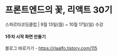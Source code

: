 # 프론트엔드의 꽃, 리액트 30기

스파르타코딩클럽 | 9월 13일(월) ~ 10월 17일(일) 수강 

#### 1주차 시작 화면 만들기 
블로그 바로가기 -
https://rlaalfo.tistory.com/115
